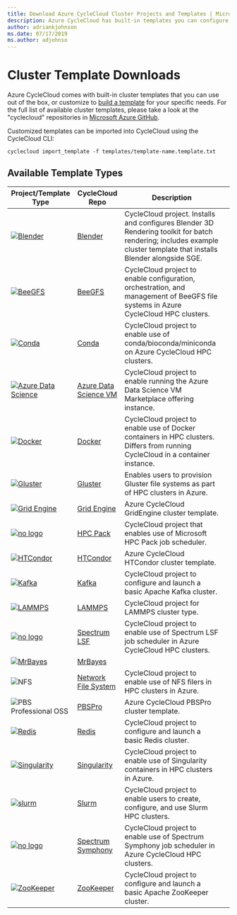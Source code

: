 ```yaml
---
title: Download Azure CycleCloud Cluster Projects and Templates | Microsoft Docs
description: Azure CycleCloud has built-in templates you can configure and edit to make your own custom templates.
author: adriankjohnson
ms.date: 07/17/2019
ms.author: adjohnso
---
```


# Cluster Template Downloads

Azure CycleCloud comes with built-in cluster templates that you can use out of the box, or customize to [build a template](cluster-templates.md) for your specific needs. For the full list of available cluster templates, please take a look at the "cyclecloud" repositories in [Microsoft Azure GitHub](https://github.com/Azure?q=cyclecloud).

Customized templates can be imported into CycleCloud using the CycleCloud CLI:

```azurecli-interactive
cyclecloud import_template -f templates/template-name.template.txt
```

## Available Template Types

| Project/Template Type  | CycleCloud Repo | Description  |     |
| --------------------- | ---------------- | ------------ | --- |
| [![Blender](~/media/index/blender.png)](https://blender.org) | [Blender](https://github.com/Azure/cyclecloud-blender) | CycleCloud project. Installs and configures Blender 3D Rendering toolkit for batch rendering; includes example cluster template that installs Blender alongside SGE. |     |
| [![BeeGFS](~/media/index/beegfs.png)](https://www.beegfs.io/content/) | [BeeGFS](https://github.com/Azure/cyclecloud-beegfs) | CycleCloud project to enable configuration, orchestration, and management of BeeGFS file systems in Azure CycleCloud HPC clusters. |     |
| [![Conda](~/media/index/conda.png)](https://anaconda.org/anaconda/conda) | [Conda](https://github.com/Azure/cyclecloud-conda) | CycleCloud project to enable use of conda/bioconda/miniconda on Azure CycleCloud HPC clusters.  |     |
| [![Azure Data Science](~/media/index/data-science.png)](https://azure.microsoft.com/en-ca/services/virtual-machines/data-science-virtual-machines/) | [Azure Data Science VM](https://github.com/Azure/cyclecloud-data-science-vm) | CycleCloud project to enable running the Azure Data Science VM Marketplace offering instance.  |     |
| [![Docker](~/media/index/docker.png)](https://docker.com) | [Docker](https://github.com/Azure/cyclecloud-docker) | CycleCloud project to enable use of Docker containers in HPC clusters. Differs from running CycleCloud in a container instance.                                      |     |
| [![Gluster](~/media/index/gluster.png)](https://docs.gluster.org/en/latest/) | [Gluster](https://github.com/Azure/cyclecloud-gluster)                       | Enables users to provision Gluster file systems as part of HPC clusters in Azure.   |     |
| [![Grid Engine](~/media/index/grid-engine.png)](http://gridscheduler.sourceforge.net/) | [Grid Engine](https://github.com/Azure/cyclecloud-gridengine)    | Azure CycleCloud GridEngine cluster template.  |     |
| [![no logo](~/media/index/default.png)](https://docs.microsoft.com/en-us/powershell/high-performance-computing/overview?view=hpc16-ps)  | [HPC Pack](https://github.com/Azure/cyclecloud-hpcpack) | CycleCloud project that enables use of Microsoft HPC Pack job scheduler.  |     |
| [![HTCondor](~/media/index/htcondor.png)](https://research.cs.wisc.edu/htcondor/) | [HTCondor](https://github.com/Azure/cyclecloud-htcondor)  | Azure CycleCloud HTCondor cluster template. |     |
| [![Kafka](~/media/index/kafka.png)](https://kafka.apache.org/)  | [Kafka](https://github.com/Azure/cyclecloud-kafka)  | CycleCloud project to configure and launch a basic Apache Kafka cluster.  |     |
| [![LAMMPS](~/media/index/lammps.png)](https://lammps.sandia.gov/) | [LAMMPS](https://github.com/Azure/cyclecloud-lammps)  | CycleCloud project for LAMMPS cluster type.    |     |
| [![no logo](~/media/index/default.png)](https://www.ibm.com/us-en/marketplace/hpc-workload-management) | [Spectrum LSF](https://github.com/Azure/cyclecloud-lsf) | CycleCloud project to enable use of Spectrum LSF job scheduler in Azure CycleCloud HPC clusters.  |     |
| [![MrBayes](~/media/index/mr-bayes.png)](http://mrbayes.sourceforge.net/)  | [MrBayes](https://github.com/Azure/cyclecloud-mrbayes)  |     |
| ![NFS](~/media/index/nfs.png) | [Network File System](https://github.com/Azure/cyclecloud-nfs) | CycleCloud project to enable use of NFS filers in HPC clusters in Azure.  |     |
| ![PBS Professional OSS](~/media/index/pbspro.png)  | [PBSPro](https://github.com/Azure/cyclecloud-pbspro)  | Azure CycleCloud PBSPro cluster template.  |     |
| [![Redis](~/media/index/default.png)](https://redis.io/) | [Redis](https://github.com/Azure/cyclecloud-redis)  | CycleCloud project to configure and launch a basic Redis cluster.  |     |
| [![Singularity](~/media/index/singularity.png)](https://www.sylabs.io/)  | [Singularity](https://github.com/Azure/cyclecloud-singularity) | CycleCloud project to enable use of Singularity containers in HPC clusters in Azure. |     |
| [![slurm](~/media/index/slurm.png)](https://slurm.schedmd.com/)  | [Slurm](https://github.com/Azure/cyclecloud-slurm) | CycleCloud project to enable users to create, configure, and use Slurm HPC clusters.  |     |
| [![no logo](~/media/index/default.png)](https://www.ibm.com/ca-en/marketplace/analytics-workload-management)  | [Spectrum Symphony](https://github.com/Azure/cyclecloud-symphony) | CycleCloud project to enable use of Spectrum Symphony job scheduler in Azure CycleCloud HPC clusters.  |     |
| [![ZooKeeper](~/media/index/zookeeper.png)](https://zookeeper.apache.org/)  | [ZooKeeper](https://github.com/Azure/cyclecloud-zookeeper) | CycleCloud project to configure and launch a basic Apache ZooKeeper cluster.   |     |
